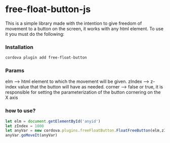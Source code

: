 # free-float-button-js

This is a simple library made with the intention to give freedom of movement to a button on the screen, it works with any html element.
To use it you must do the following:

### **Installation**

```bash
cordova plugin add free-float-button
```

### Params

elm --> html element to which the movement will be given.
zIndex --> z-index value that the button will have as needed.
corner --> false or true, it is responsible for setting the parameterization of the button cornering on the X axis

### how to use?

```jsx
let elm = document.getElementById('anyid')
let zIndex = 1000
let anyVar = new cordova.plugins.freeFloatButton.FloatFreeButton(elm,zIndex,true)
anyVar.goMoveIt(anyVar)
```